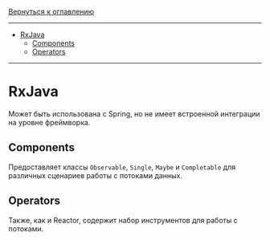 [Вернуться к оглавлению](https://github.com/engine-it-in/different-level-task/blob/main/README.md)
***
* [RxJava](#rxjava)
  * [Components](#components)
  * [Operators](#operators)
***

# RxJava

Может быть использована с Spring, но не имеет встроенной интеграции на уровне фреймворка.

## Components

Предоставляет классы `Observable`, `Single`, `Maybe` и `Completable` для различных сценариев работы с потоками данных.

## Operators

Также, как и Reactor, содержит набор инструментов для работы с потоками.